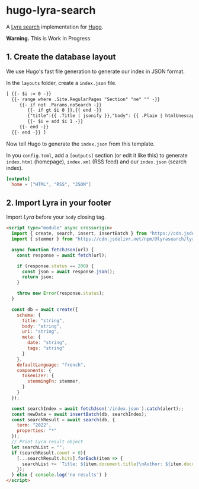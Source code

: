 # hugo-lyra-search

A [Lyra search](https://docs.lyrasearch.io/) implementation for [Hugo](https://gohugo.io/).

**Warning.** This is Work In Progress

## 1. Create the database layout

We use Hugo's fast file generation to generate our index in JSON format.

In the `layouts` folder, create a `index.json` file.

```html
[ {{- $i := 0 -}}
  {{- range where .Site.RegularPages "Section" "ne" "" -}}
     {{- if not .Params.noSearch -}}
        {{- if gt $i 0 }},{{ end -}}
        {"title":{{ .Title | jsonify }},"body": {{ .Plain | htmlUnescape | chomp | jsonify }},"uri":"{{ .RelPermalink }}","meta":{"date": "{{ .Date.Format "2006-01-02" }}","synonyms": {{ .Params.Synonyms | jsonify }},"specialites": {{ .Params.specialites | jsonify }},"annees": "{{ .Params.annees }}","sources": {{ .Params.sources | jsonify }},"tags": [{{- $t := 0 }}{{- range .Param "tags" -}}{{ if gt $t 0 }},{{ end }}{{ . | jsonify }}{{ $t = add $t 1 }}{{ end -}}]}}
        {{- $i = add $i 1 -}}
     {{- end -}}
  {{- end -}} ]
```

Now tell Hugo to generate the `index.json` from this template.

In you `config.toml`, add a `[outputs]` section (or edit it like this) to generate `index.html` (homepage), `index.xml` (RSS feed) and our `index.json` (search index).

```toml
[outputs]
  home = ["HTML", "RSS", "JSON"]
```

## 2. Import Lyra in your footer

Import *Lyra* before your `body` closing tag.

```html
<script type="module" async crossorigin>
  import { create, search, insert, insertBatch } from "https://cdn.jsdelivr.net/npm/@lyrasearch/lyra@0.4.12/dist/index.js";
  import { stemmer } from "https://cdn.jsdelivr.net/npm/@lyrasearch/lyra@0.4.12/dist/stemmer/fr.min.js"; // For internationalization only

  async function fetchJson(url) {
    const response = await fetch(url);

    if (response.status == 200) {
      const json = await response.json();
      return json;
    }

    throw new Error(response.status);
  }

  const db = await create({
    schema: {
      title: "string",
      body: "string",
      uri: "string",
      meta: {
        date: "string",
        tags: "string"
      }
    },
    defaultLanguage: "french",
    components: {
      tokenizer: {
        stemmingFn: stemmer,
      }
    }
  });

  const searchIndex = await fetchJson('/index.json').catch(alert);;
  const newData = await insertBatch(db, searchIndex);
  const searchResult = await search(db, {
    term: "2022",
    properties: "*"
  });
  // Print Lyra result object
  let searchList = "";
  if (searchResult.count > 0){
    [...searchResult.hits].forEach(item => {
      searchList += `Title: ${item.document.title}\nAuthor: ${item.document.uri}`
    });
  } else { console.log('no results') }
</script>
```
